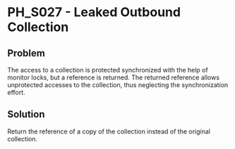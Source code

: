 # PH_S027 - Leaked Outbound Collection

## Problem

The access to a collection is protected synchronized with the help of monitor locks, but a reference is returned. The returned reference allows unprotected accesses to the collection, thus neglecting the synchronization effort.

## Solution

Return the reference of a copy of the collection instead of the original collection.
